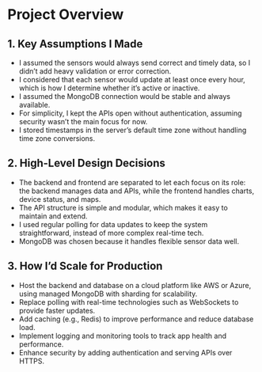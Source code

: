 # Project Overview

## 1. Key Assumptions I Made

- I assumed the sensors would always send correct and timely data, so I didn’t add heavy validation or error correction.  
- I considered that each sensor would update at least once every hour, which is how I determine whether it’s active or inactive.  
- I assumed the MongoDB connection would be stable and always available.  
- For simplicity, I kept the APIs open without authentication, assuming security wasn’t the main focus for now.  
- I stored timestamps in the server’s default time zone without handling time zone conversions.

## 2. High-Level Design Decisions

- The backend and frontend are separated to let each focus on its role: the backend manages data and APIs, while the frontend handles charts, device status, and maps.  
- The API structure is simple and modular, which makes it easy to maintain and extend.  
- I used regular polling for data updates to keep the system straightforward, instead of more complex real-time tech.  
- MongoDB was chosen because it handles flexible sensor data well.

## 3. How I’d Scale for Production

- Host the backend and database on a cloud platform like AWS or Azure, using managed MongoDB with sharding for scalability.  
- Replace polling with real-time technologies such as WebSockets to provide faster updates.  
- Add caching (e.g., Redis) to improve performance and reduce database load.  
- Implement logging and monitoring tools to track app health and performance.  
- Enhance security by adding authentication and serving APIs over HTTPS.
